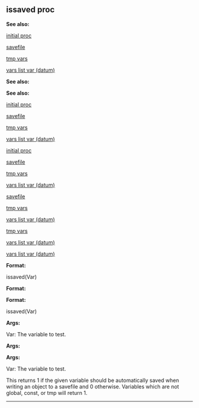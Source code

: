 

 issaved proc
--------------




**See also:** 


[initial proc](#/proc/initial) 

[savefile](#/savefile) 

[tmp vars](#/var/tmp) 

[vars list var (datum)](#/datum/var/vars) 






**See also:** 

**See also:**

[initial proc](#/proc/initial) 

[savefile](#/savefile) 

[tmp vars](#/var/tmp) 

[vars list var (datum)](#/datum/var/vars) 




[initial proc](#/proc/initial)

[savefile](#/savefile) 

[tmp vars](#/var/tmp) 

[vars list var (datum)](#/datum/var/vars) 



[savefile](#/savefile)

[tmp vars](#/var/tmp) 

[vars list var (datum)](#/datum/var/vars) 


[tmp vars](#/var/tmp)

[vars list var (datum)](#/datum/var/vars) 

[vars list var (datum)](#/datum/var/vars)


**Format:** 


 issaved(Var)
 


**Format:** 

**Format:**

 issaved(Var)



**Args:** 


 Var: The variable to test.
 


**Args:** 

**Args:**

 Var: The variable to test.


 This returns 1 if the given variable should be automatically saved when
writing an object to a savefile and 0 otherwise. Variables which are not
global, const, or tmp will return 1.





---


